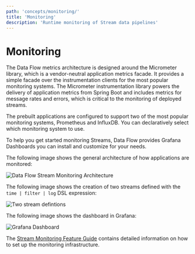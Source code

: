 ```yaml
---
path: 'concepts/monitoring/'
title: 'Monitoring'
description: 'Runtime monitoring of Stream data pipelines'
---
```


# Monitoring

The Data Flow metrics architecture is designed around the Micrometer library, which is a vendor-neutral application metrics facade.
It provides a simple facade over the instrumentation clients for the most popular monitoring systems.
The Micrometer instrumentation library powers the delivery of application metrics from Spring Boot and includes metrics for message rates and errors, which is critical to the monitoring of deployed streams.

The prebuilt applications are configured to support two of the most popular monitoring systems, Prometheus and InfluxDB. You can declaratively select which monitoring system to use.

To help you get started monitoring Streams, Data Flow provides Grafana Dashboards you can install and customize for your needs.

The following image shows the general architecture of how applications are monitored:

![Data Flow Stream Monitoring Architecture](images/micrometer-arch.png)

The following image shows the creation of two streams defined with the `time | filter | log` DSL expression:

![Two stream defintions](images/monitoring-stream-defs.png)

The following image shows the dashboard in Grafana:

![Grafana Dashboard](images/grafana-dashboard.png)

The [Stream Monitoring Feature Guide](%currentPath%/feature-guides/streams/monitoring/) contains detailed information on how to set up the monitoring infrastructure.
